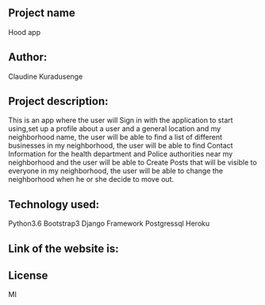 ## Project name

Hood app

## Author:

Claudine Kuradusenge

## Project description:

 This is an app where the user will Sign in with the application to start using,set up a profile about a user and a general location and my neighborhood name, the user will be able to find a list of different businesses in my neighborhood, the user will be able to find Contact Information for the health department and Police authorities near my neighborhood and the user will be able to Create Posts that will be visible to everyone in my neighborhood, the user will be able to change the neighborhood when he or she decide to move out.

 ## Technology used:

 Python3.6
 Bootstrap3
 Django Framework
 Postgressql
 Heroku

 ## Link of the website is:



 ## License 

MI



